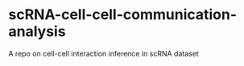 # scRNA-cell-cell-communication-analysis
A repo on cell-cell interaction inference in scRNA dataset
